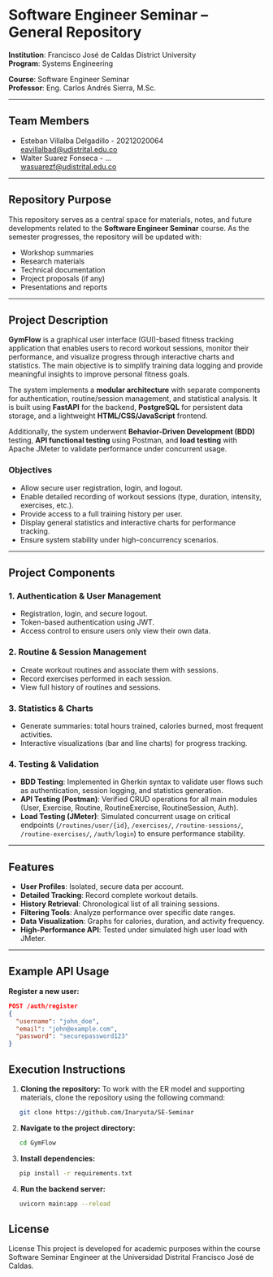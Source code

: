 # Software Engineer Seminar – General Repository

**Institution**: Francisco José de Caldas District University  
**Program**: Systems Engineering

**Course**: Software Engineer Seminar  
**Professor**: Eng. Carlos Andrés Sierra, M.Sc.

---

## Team Members

- Esteban Villalba Delgadillo - 20212020064  
  eavillalbad@udistrital.edu.co  
- Walter Suarez Fonseca - ...  
  wasuarezf@udistrital.edu.co 

---

## Repository Purpose

This repository serves as a central space for materials, notes, and future developments related to the **Software Engineer Seminar** course. As the semester progresses, the repository will be updated with:

- Workshop summaries  
- Research materials  
- Technical documentation  
- Project proposals (if any)  
- Presentations and reports  

---

## Project Description

**GymFlow** is a graphical user interface (GUI)-based fitness tracking application that enables users to record workout sessions, monitor their performance, and visualize progress through interactive charts and statistics. The main objective is to simplify training data logging and provide meaningful insights to improve personal fitness goals.

The system implements a **modular architecture** with separate components for authentication, routine/session management, and statistical analysis. It is built using **FastAPI** for the backend, **PostgreSQL** for persistent data storage, and a lightweight **HTML/CSS/JavaScript** frontend.

Additionally, the system underwent **Behavior-Driven Development (BDD)** testing, **API functional testing** using Postman, and **load testing** with Apache JMeter to validate performance under concurrent usage.

### Objectives

- Allow secure user registration, login, and logout.
- Enable detailed recording of workout sessions (type, duration, intensity, exercises, etc.).
- Provide access to a full training history per user.
- Display general statistics and interactive charts for performance tracking.
- Ensure system stability under high-concurrency scenarios.

---

## Project Components

### 1. **Authentication & User Management**
- Registration, login, and secure logout.
- Token-based authentication using JWT.
- Access control to ensure users only view their own data.

### 2. **Routine & Session Management**
- Create workout routines and associate them with sessions.
- Record exercises performed in each session.
- View full history of routines and sessions.

### 3. **Statistics & Charts**
- Generate summaries: total hours trained, calories burned, most frequent activities.
- Interactive visualizations (bar and line charts) for progress tracking.

### 4. **Testing & Validation**
- **BDD Testing**: Implemented in Gherkin syntax to validate user flows such as authentication, session logging, and statistics generation.
- **API Testing (Postman)**: Verified CRUD operations for all main modules (User, Exercise, Routine, RoutineExercise, RoutineSession, Auth).
- **Load Testing (JMeter)**: Simulated concurrent usage on critical endpoints (`/routines/user/{id}`, `/exercises/`, `/routine-sessions/`, `/routine-exercises/`, `/auth/login`) to ensure performance stability.

---

## Features

- **User Profiles**: Isolated, secure data per account.
- **Detailed Tracking**: Record complete workout details.
- **History Retrieval**: Chronological list of all training sessions.
- **Filtering Tools**: Analyze performance over specific date ranges.
- **Data Visualization**: Graphs for calories, duration, and activity frequency.
- **High-Performance API**: Tested under simulated high user load with JMeter.

---

## Example API Usage

**Register a new user:**
```json
POST /auth/register
{
  "username": "john_doe",
  "email": "john@example.com",
  "password": "securepassword123"
}
```
## Execution Instructions

1. **Cloning the repository:**
   To work with the ER model and supporting materials, clone the repository using the following command:

```bash
   git clone https://github.com/Inaryuta/SE-Seminar
```

2. **Navigate to the project directory:**
```bash
   cd GymFlow
```

3. **Install dependencies:**
```bash
   pip install -r requirements.txt
```
4. **Run the backend server:**
```bash
   uvicorn main:app --reload
```
## License
License
This project is developed for academic purposes within the course Software Seminar Engineer at the Universidad Distrital Francisco José de Caldas.